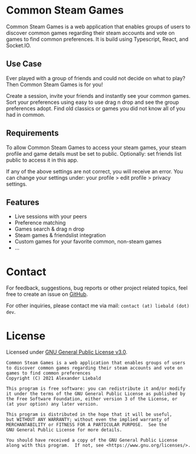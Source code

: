 # Common Steam Games

Common Steam Games is a web application that enables groups of users to discover common games regarding their steam accounts and vote on games to find common preferences. It is build using Typescript, React, and Socket.IO.

## Use Case

Ever played with a group of friends and could not decide on what to play? Then Common Steam Games is for you!

Create a session, invite your friends and instantly see your common games. Sort your preferences using easy to use drag n drop and see the group preferences adopt. Find old classics or games you did not know all of you had in common.

## Requirements

To allow Common Steam Games to access your steam games, your steam profile and game details must be set to public.
Optionally: set friends list public to access it in this app.

If any of the above settings are not correct, you will receive an error. You can change your settings under: your profile > edit profile > privacy settings.

## Features

- Live sessions with your peers
- Preference matching
- Games search & drag n drop
- Steam games & friendslist integration
- Custom games for your favorite common, non-steam games
- ...

# Contact

For feedback, suggestions, bug reports or other project related topics, feel free to create an issue on [GitHub](https://github.com/aliebald/common-steam-games/issues).

For other inquiries, please contact me via mail: `contact (at) liebald (dot) dev`.

# License

Licensed under [GNU General Public License v3.0](./license).

    Common Steam Games is a web application that enables groups of users
    to discover common games regarding their steam accounts and vote on
    games to find common preferences
    Copyright (C) 2021 Alexander Liebald

    This program is free software: you can redistribute it and/or modify
    it under the terms of the GNU General Public License as published by
    the Free Software Foundation, either version 3 of the License, or
    (at your option) any later version.

    This program is distributed in the hope that it will be useful,
    but WITHOUT ANY WARRANTY; without even the implied warranty of
    MERCHANTABILITY or FITNESS FOR A PARTICULAR PURPOSE.  See the
    GNU General Public License for more details.

    You should have received a copy of the GNU General Public License
    along with this program.  If not, see <https://www.gnu.org/licenses/>.
